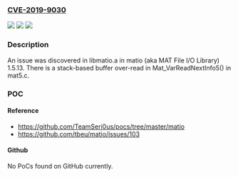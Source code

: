 ### [CVE-2019-9030](https://cve.mitre.org/cgi-bin/cvename.cgi?name=CVE-2019-9030)
![](https://img.shields.io/static/v1?label=Product&message=n%2Fa&color=blue)
![](https://img.shields.io/static/v1?label=Version&message=n%2Fa&color=blue)
![](https://img.shields.io/static/v1?label=Vulnerability&message=n%2Fa&color=brighgreen)

### Description

An issue was discovered in libmatio.a in matio (aka MAT File I/O Library) 1.5.13. There is a stack-based buffer over-read in Mat_VarReadNextInfo5() in mat5.c.

### POC

#### Reference
- https://github.com/TeamSeri0us/pocs/tree/master/matio
- https://github.com/tbeu/matio/issues/103

#### Github
No PoCs found on GitHub currently.

